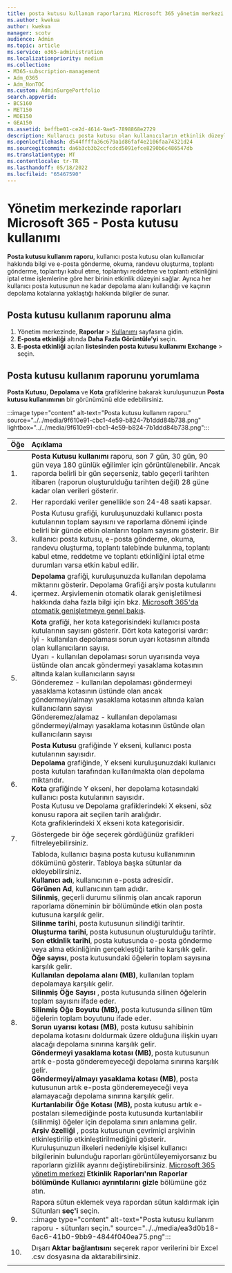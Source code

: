 ```yaml
---
title: posta kutusu kullanım raporlarını Microsoft 365 yönetim merkezi
ms.author: kwekua
author: kwekua
manager: scotv
audience: Admin
ms.topic: article
ms.service: o365-administration
ms.localizationpriority: medium
ms.collection:
- M365-subscription-management
- Adm_O365
- Adm_NonTOC
ms.custom: AdminSurgePortfolio
search.appverid:
- BCS160
- MET150
- MOE150
- GEA150
ms.assetid: beffbe01-ce2d-4614-9ae5-7898868e2729
description: Kullanıcı posta kutusu olan kullanıcıların etkinlik düzeylerinin yanı sıra her birine ilişkin depolama ve kota bilgilerini öğrenmek için Posta Kutusu kullanım raporunu nasıl alacağınızı öğrenin.
ms.openlocfilehash: d544ffffa36c679a1d86faf4e2106faa74321d24
ms.sourcegitcommit: da6b3cb3b2ccfcdcd5091efce8290b6c486547db
ms.translationtype: MT
ms.contentlocale: tr-TR
ms.lasthandoff: 05/18/2022
ms.locfileid: "65467590"
---
```

# <a name="microsoft-365-reports-in-the-admin-center---mailbox-usage"></a>Yönetim merkezinde raporları Microsoft 365 - Posta kutusu kullanımı

**Posta kutusu kullanım raporu**, kullanıcı posta kutusu olan kullanıcılar hakkında bilgi ve e-posta gönderme, okuma, randevu oluşturma, toplantı gönderme, toplantıyı kabul etme, toplantıyı reddetme ve toplantı etkinliğini iptal etme işlemlerine göre her birinin etkinlik düzeyini sağlar. Ayrıca her kullanıcı posta kutusunun ne kadar depolama alanı kullandığı ve kaçının depolama kotalarına yaklaştığı hakkında bilgiler de sunar. 
 
## <a name="how-to-get-to-the-mailbox-usage-report"></a>Posta kutusu kullanım raporunu alma

1. Yönetim merkezinde, **Raporlar** \> <a href="https://go.microsoft.com/fwlink/p/?linkid=2074756" target="_blank">Kullanımı</a> sayfasına gidin.
2. **E-posta etkinliği** altında **Daha Fazla Görüntüle'yi** seçin. 
3. **E-posta etkinliği** açılan **listesinden posta kutusu kullanımı** **Exchange** \> seçin.

## <a name="interpret-the-mailbox-usage-report"></a>Posta kutusu kullanım raporunu yorumlama

**Posta Kutusu**, **Depolama** ve **Kota** grafiklerine bakarak kuruluşunuzun **Posta kutusu kullanımının** bir görünümünü elde edebilirsiniz.
  
:::image type="content" alt-text="Posta kutusu kullanım raporu." source="../../media/9f610e91-cbc1-4e59-b824-7b1ddd84b738.png" lightbox="../../media/9f610e91-cbc1-4e59-b824-7b1ddd84b738.png":::

|Öğe|Açıklama|
|:-----|:-----|
|1.  |**Posta Kutusu kullanımı** raporu, son 7 gün, 30 gün, 90 gün veya 180 günlük eğilimler için görüntülenebilir. Ancak raporda belirli bir gün seçerseniz, tablo geçerli tarihten itibaren (raporun oluşturulduğu tarihten değil) 28 güne kadar olan verileri gösterir. |
|2.  |Her rapordaki veriler genellikle son 24-48 saati kapsar. |
|3.  |Posta Kutusu grafiği, kuruluşunuzdaki kullanıcı posta kutularının toplam sayısını ve raporlama dönemi içinde belirli bir günde etkin olanların toplam sayısını gösterir. Bir kullanıcı posta kutusu, e-posta gönderme, okuma, randevu oluşturma, toplantı talebinde bulunma, toplantı kabul etme, reddetme ve toplantı etkinliğini iptal etme durumları varsa etkin kabul edilir. |
|4.  |**Depolama** grafiği, kuruluşunuzda kullanılan depolama miktarını gösterir. Depolama Grafiği arşiv posta kutularını içermez. Arşivlemenin otomatik olarak genişletilmesi hakkında daha fazla bilgi için bkz. [Microsoft 365'da otomatik genişletmeye genel bakış](../../compliance/autoexpanding-archiving.md). |
|5.  | **Kota** grafiği, her kota kategorisindeki kullanıcı posta kutularının sayısını gösterir. Dört kota kategorisi vardır:  <br/>  İyi - kullanılan depolaması sorun uyarı kotasının altında olan kullanıcıların sayısı.  <br/>  Uyarı - kullanılan depolaması sorun uyarısında veya üstünde olan ancak göndermeyi yasaklama kotasının altında kalan kullanıcıların sayısı  <br/>  Gönderemez - kullanılan depolaması göndermeyi yasaklama kotasının üstünde olan ancak göndermeyi/almayı yasaklama kotasının altında kalan kullanıcıların sayısı  <br/>  Gönderemez/alamaz - kullanılan depolaması göndermeyi/almayı yasaklama kotasının üstünde olan kullanıcıların sayısı |
|6.  | **Posta Kutusu** grafiğinde Y ekseni, kullanıcı posta kutularının sayısıdır.  <br/>  **Depolama** grafiğinde, Y ekseni kuruluşunuzdaki kullanıcı posta kutuları tarafından kullanılmakta olan depolama miktarıdır.  <br/>  **Kota** grafiğinde Y ekseni, her depolama kotasındaki kullanıcı posta kutularının sayısıdır.  <br/>  Posta Kutusu ve Depolama grafiklerindeki X ekseni, söz konusu rapora ait seçilen tarih aralığıdır.  <br/>  Kota grafiklerindeki X ekseni kota kategorisidir. |
|7.  |Göstergede bir öğe seçerek gördüğünüz grafikleri filtreleyebilirsiniz. |
|8.  | Tabloda, kullanıcı başına posta kutusu kullanımının dökümünü gösterir. Tabloya başka sütunlar da ekleyebilirsiniz.  <br/> **Kullanıcı adı**, kullanıcının e-posta adresidir.  <br/> **Görünen Ad**, kullanıcının tam adıdır.  <br/> **Silinmiş**, geçerli durumu silinmiş olan ancak raporun raporlama döneminin bir bölümünde etkin olan posta kutusuna karşılık gelir.  <br/> **Silinme tarihi**, posta kutusunun silindiği tarihtir.  <br/> **Oluşturma tarihi**, posta kutusunun oluşturulduğu tarihtir.  <br/> **Son etkinlik tarihi**, posta kutusunda e-posta gönderme veya alma etkinliğinin gerçekleştiği tarihe karşılık gelir.  <br/> **Öğe sayısı**, posta kutusundaki öğelerin toplam sayısına karşılık gelir.  <br/> **Kullanılan depolama alanı (MB)**, kullanılan toplam depolamaya karşılık gelir.  <br/> **Silinmiş Öğe Sayısı** , posta kutusunda silinen öğelerin toplam sayısını ifade eder. <br/> **Silinmiş Öğe Boyutu (MB),** posta kutusunda silinen tüm öğelerin toplam boyutunu ifade eder. <br/> **Sorun uyarısı kotası (MB)**, posta kutusu sahibinin depolama kotasını doldurmak üzere olduğuna ilişkin uyarı alacağı depolama sınırına karşılık gelir.  <br/> **Göndermeyi yasaklama kotası (MB)**, posta kutusunun artık e-posta gönderemeyeceği depolama sınırına karşılık gelir.  <br/> **Göndermeyi/almayı yasaklama kotası (MB)**, posta kutusunun artık e-posta gönderemeyeceği veya alamayacağı depolama sınırına karşılık gelir.  <br/> **Kurtarılabilir Öğe Kotası (MB),** posta kutusu artık e-postaları silemediğinde posta kutusunda kurtarılabilir (silinmiş) öğeler için depolama sınırı anlamına gelir.  <br/> **Arşiv özelliği** , posta kutusunun çevrimiçi arşivinin etkinleştirilip etkinleştirilmediğini gösterir.  <br/>  Kuruluşunuzun ilkeleri nedeniyle kişisel kullanıcı bilgilerinin bulunduğu raporları görüntüleyemiyorsanız bu raporların gizlilik ayarını değiştirebilirsiniz. [Microsoft 365 yönetim merkezi](activity-reports.md) **Etkinlik Raporları'nın Raporlar bölümünde Kullanıcı ayrıntılarını gizle** bölümüne göz atın. |
|9.  |Rapora sütun eklemek veya rapordan sütun kaldırmak için Sütunları **seç'i** seçin.  <br/> :::image type="content" alt-text="Posta kutusu kullanım raporu - sütunları seçin." source="../../media/ea3d0b18-6ac6-41b0-9bb9-4844f040ea75.png":::|
|10. |Dışarı **Aktar bağlantısını** seçerek rapor verilerini bir Excel .csv dosyasına da aktarabilirsiniz. |
|||
